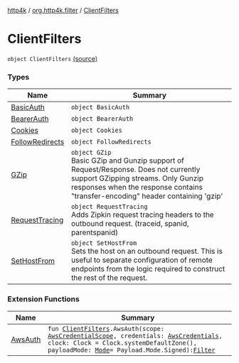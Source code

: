 [http4k](../../index.md) / [org.http4k.filter](../index.md) / [ClientFilters](./index.md)

# ClientFilters

`object ClientFilters` [(source)](https://github.com/http4k/http4k/blob/master/http4k-core/src/main/kotlin/org/http4k/filter/ClientFilters.kt#L21)

### Types

| Name | Summary |
|---|---|
| [BasicAuth](-basic-auth/index.md) | `object BasicAuth` |
| [BearerAuth](-bearer-auth/index.md) | `object BearerAuth` |
| [Cookies](-cookies/index.md) | `object Cookies` |
| [FollowRedirects](-follow-redirects/index.md) | `object FollowRedirects` |
| [GZip](-g-zip/index.md) | `object GZip`<br>Basic GZip and Gunzip support of Request/Response. Does not currently support GZipping streams. Only Gunzip responses when the response contains "transfer-encoding" header containing 'gzip' |
| [RequestTracing](-request-tracing/index.md) | `object RequestTracing`<br>Adds Zipkin request tracing headers to the outbound request. (traceid, spanid, parentspanid) |
| [SetHostFrom](-set-host-from/index.md) | `object SetHostFrom`<br>Sets the host on an outbound request. This is useful to separate configuration of remote endpoints from the logic required to construct the rest of the request. |

### Extension Functions

| Name | Summary |
|---|---|
| [AwsAuth](../-aws-auth.md) | `fun `[`ClientFilters`](./index.md)`.AwsAuth(scope: `[`AwsCredentialScope`](../../org.http4k.aws/-aws-credential-scope/index.md)`, credentials: `[`AwsCredentials`](../../org.http4k.aws/-aws-credentials/index.md)`, clock: Clock = Clock.systemDefaultZone(), payloadMode: `[`Mode`](../-payload/-mode/index.md)` = Payload.Mode.Signed): `[`Filter`](../../org.http4k.core/-filter/index.md) |
